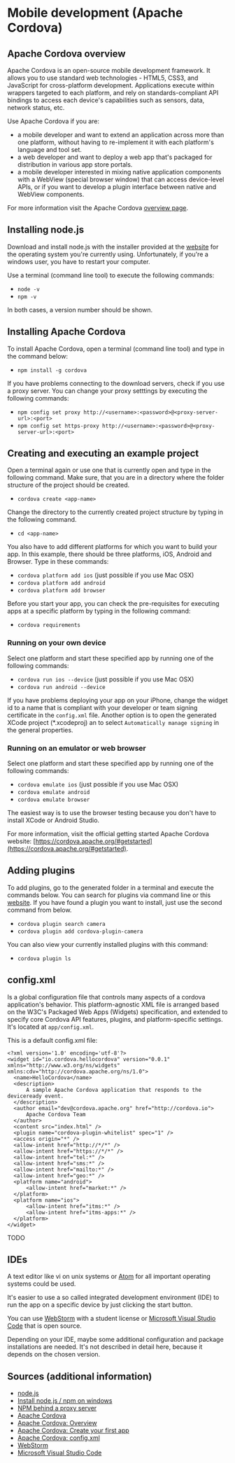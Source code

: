 # Mobile development (Apache Cordova)

## Apache Cordova overview

Apache Cordova is an open-source mobile development framework. It allows you to use standard web technologies - HTML5, CSS3, and JavaScript for cross-platform development. Applications execute within wrappers targeted to each platform, and rely on standards-compliant API bindings to access each device's capabilities such as sensors, data, network status, etc.

Use Apache Cordova if you are:
* a mobile developer and want to extend an application across more than one platform, without having to re-implement it with each platform's language and tool set.
* a web developer and want to deploy a web app that's packaged for distribution in various app store portals.
* a mobile developer interested in mixing native application components with a WebView (special browser window) that can access device-level APIs, or if you want to develop a plugin interface between native and WebView components.

For more information visit the Apache Cordova [overview page](https://cordova.apache.org/docs/en/latest/guide/overview/index.html#installing-cordova).

## Installing node.js

Download and install node.js with the installer provided at the [website](https://nodejs.org/en/download/) for the operating system you're currently using. Unfortunately, if you're a windows user, you have to restart your computer.

Use a terminal (command line tool) to execute the following commands:
* `node -v`
* `npm -v`   

In both cases, a version number should be shown.

## Installing Apache Cordova

To install Apache Cordova, open a terminal (command line tool) and type in the command below:
* `npm install -g cordova`

If you have problems connecting to the download servers, check if you use a proxy server. You can change your proxy setttings by executing the following commands:
* `npm config set proxy http://<username>:<password>@<proxy-server-url>:<port>`
* `npm config set https-proxy http://<username>:<password>@<proxy-server-url>:<port>`

## Creating and executing an example project

Open a terminal again or use one that is currently open and type in the following command. Make sure, that you are in a directory where the folder structure of the project should be created.
* `cordova create <app-name>`

Change the directory to the currently created project structure by typing in the following command.
* `cd <app-name>`

You also have to add different platforms for which you want to build your app. In this example, there should be three platforms, iOS, Android and Browser. Type in these commands:
* `cordova platform add ios` (just possible if you use Mac OSX)
* `cordova platform add android`
* `cordova platform add browser`

Before you start your app, you can check the pre-requisites for executing apps at a specific platform by typing in the following command:
* `cordova requirements`

### Running on your own device

Select one platform and start these specified app by running one of the following commands:
* `cordova run ios --device` (just possible if you use Mac OSX)
* `cordova run android --device`

If you have problems deploying your app on your iPhone, change the widget id to a name that is compliant with your developer or team signing certificate in the `config.xml` file. Another option is to open the generated XCode project (*.xcodeproj) an to select `Automatically manage signing` in the general properties.  

### Running on an emulator or web browser

Select one platform and start these specified app by running one of the following commands:
* `cordova emulate ios` (just possible if you use Mac OSX)
* `cordova emulate android`
* `cordova emulate browser`

The easiest way is to use the browser testing because you don't have to install XCode or Android Studio.

For more information, visit the official getting started Apache Cordova website: [https://cordova.apache.org/#getstarted](https://cordova.apache.org/#getstarted).

## Adding plugins

To add plugins, go to the generated folder in a terminal and execute the commands below. You can search for plugins via command line or this [website](https://cordova.apache.org/plugins/). If you have found a plugin you want to install, just use the second command from below.
* `cordova plugin search camera`
* `cordova plugin add cordova-plugin-camera`

You can also view your currently installed plugins with this command:
* `cordova plugin ls`

## config.xml

Is a global configuration file that controls many aspects of a cordova application's behavior. This platform-agnostic XML file is arranged based on the W3C's Packaged Web Apps (Widgets) specification, and extended to specify core Cordova API features, plugins, and platform-specific settings. It's located at `app/config.xml`.

This is a default config.xml file:

```
<?xml version='1.0' encoding='utf-8'?>
<widget id="io.cordova.hellocordova" version="0.0.1" xmlns="http://www.w3.org/ns/widgets" xmlns:cdv="http://cordova.apache.org/ns/1.0">
  <name>HelloCordova</name>
  <description>
      A sample Apache Cordova application that responds to the deviceready event.
  </description>
  <author email="dev@cordova.apache.org" href="http://cordova.io">
      Apache Cordova Team
  </author>
  <content src="index.html" />
  <plugin name="cordova-plugin-whitelist" spec="1" />
  <access origin="*" />
  <allow-intent href="http://*/*" />
  <allow-intent href="https://*/*" />
  <allow-intent href="tel:*" />
  <allow-intent href="sms:*" />
  <allow-intent href="mailto:*" />
  <allow-intent href="geo:*" />
  <platform name="android">
      <allow-intent href="market:*" />
  </platform>
  <platform name="ios">
      <allow-intent href="itms:*" />
      <allow-intent href="itms-apps:*" />
  </platform>
</widget>
```

TODO

## IDEs

A text editor like vi on unix systems or [Atom](https://atom.io/) for all important operating systems could be used.

It's easier to use a so called integrated development environment (IDE) to run the app on a specific device by just clicking the start button.

You can use [WebStorm](https://www.jetbrains.com/webstorm/) with a student license or [Microsoft Visual Studio Code](https://code.visualstudio.com/) that is open source.

Depending on your IDE, maybe some additional configuration and package installations are needed. It's not described in detail here, because it depends on the chosen version. 

## Sources (additional information)
* [node.js](https://nodejs.org/en/download/)
* [Install node.js / npm on windows](http://blog.teamtreehouse.com/install-node-js-npm-windows)
* [NPM behind a proxy server](https://forum.freecodecamp.org/t/npm-behind-a-proxy-server/19386)
* [Apache Cordova](https://cordova.apache.org/)
* [Apache Cordova: Overview](https://cordova.apache.org/docs/en/latest/guide/overview/index.html#installing-cordova)
* [Apache Cordova: Create your first app](https://cordova.apache.org/docs/en/latest/guide/cli/index.html)
* [Apache Cordova: config.xml](https://cordova.apache.org/docs/en/latest/config_ref/index.html)
* [WebStorm](https://www.jetbrains.com/webstorm/)
* [Microsoft Visual Studio Code](https://code.visualstudio.com/)
